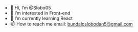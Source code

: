 - 👋 Hi, I’m @Slobo05
- 👀 I’m interested in Front-end
- 🌱 I’m currently learning React
- 📫 How to reach me email: bundaloslobodan5@gmail.com

<!---
Slobo05/Slobo05 is a ✨ special ✨ repository because its `README.md` (this file) appears on your GitHub profile.
You can click the Preview link to take a look at your changes.
--->
